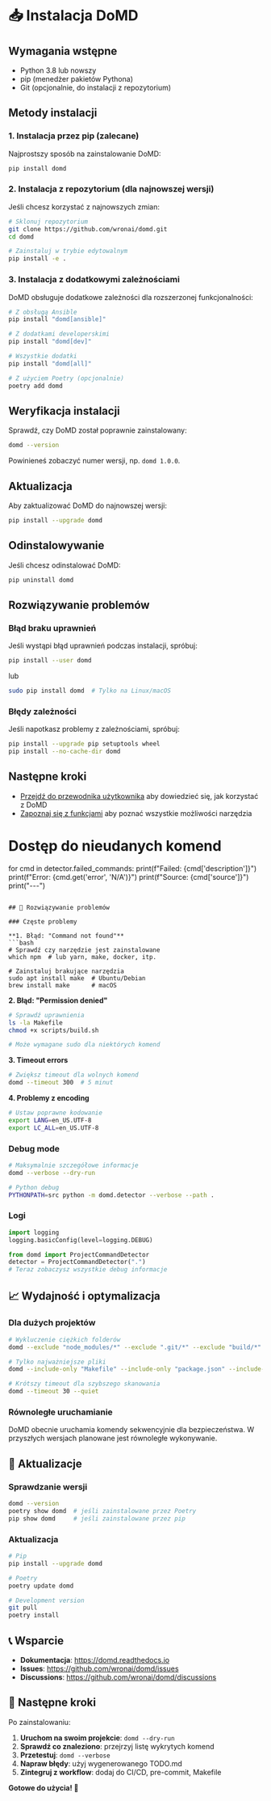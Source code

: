 # 📥 Instalacja DoMD

## Wymagania wstępne

- Python 3.8 lub nowszy
- pip (menedżer pakietów Pythona)
- Git (opcjonalnie, do instalacji z repozytorium)

## Metody instalacji

### 1. Instalacja przez pip (zalecane)

Najprostszy sposób na zainstalowanie DoMD:

```bash
pip install domd
```

### 2. Instalacja z repozytorium (dla najnowszej wersji)

Jeśli chcesz korzystać z najnowszych zmian:

```bash
# Sklonuj repozytorium
git clone https://github.com/wronai/domd.git
cd domd

# Zainstaluj w trybie edytowalnym
pip install -e .
```

### 3. Instalacja z dodatkowymi zależnościami

DoMD obsługuje dodatkowe zależności dla rozszerzonej funkcjonalności:

```bash
# Z obsługą Ansible
pip install "domd[ansible]"

# Z dodatkami developerskimi
pip install "domd[dev]"

# Wszystkie dodatki
pip install "domd[all]"

# Z użyciem Poetry (opcjonalnie)
poetry add domd
```

## Weryfikacja instalacji

Sprawdź, czy DoMD został poprawnie zainstalowany:

```bash
domd --version
```

Powinieneś zobaczyć numer wersji, np. `domd 1.0.0`.

## Aktualizacja

Aby zaktualizować DoMD do najnowszej wersji:

```bash
pip install --upgrade domd
```

## Odinstalowywanie

Jeśli chcesz odinstalować DoMD:

```bash
pip uninstall domd
```

## Rozwiązywanie problemów

### Błąd braku uprawnień

Jeśli wystąpi błąd uprawnień podczas instalacji, spróbuj:

```bash
pip install --user domd
```
lub
```bash
sudo pip install domd  # Tylko na Linux/macOS
```

### Błędy zależności

Jeśli napotkasz problemy z zależnościami, spróbuj:

```bash
pip install --upgrade pip setuptools wheel
pip install --no-cache-dir domd
```

## Następne kroki

- [Przejdź do przewodnika użytkownika](usage.md) aby dowiedzieć się, jak korzystać z DoMD
- [Zapoznaj się z funkcjami](features/) aby poznać wszystkie możliwości narzędzia

# Dostęp do nieudanych komend
for cmd in detector.failed_commands:
    print(f"Failed: {cmd['description']}")
    print(f"Error: {cmd.get('error', 'N/A')}")
    print(f"Source: {cmd['source']}")
    print("---")
```

## 🐛 Rozwiązywanie problemów

### Częste problemy

**1. Błąd: "Command not found"**
```bash
# Sprawdź czy narzędzie jest zainstalowane
which npm  # lub yarn, make, docker, itp.

# Zainstaluj brakujące narzędzia
sudo apt install make  # Ubuntu/Debian
brew install make      # macOS
```

**2. Błąd: "Permission denied"**
```bash
# Sprawdź uprawnienia
ls -la Makefile
chmod +x scripts/build.sh

# Może wymagane sudo dla niektórych komend
```

**3. Timeout errors**
```bash
# Zwiększ timeout dla wolnych komend
domd --timeout 300  # 5 minut
```

**4. Problemy z encoding**
```bash
# Ustaw poprawne kodowanie
export LANG=en_US.UTF-8
export LC_ALL=en_US.UTF-8
```

### Debug mode

```bash
# Maksymalnie szczegółowe informacje
domd --verbose --dry-run

# Python debug
PYTHONPATH=src python -m domd.detector --verbose --path .
```

### Logi

```python
import logging
logging.basicConfig(level=logging.DEBUG)

from domd import ProjectCommandDetector
detector = ProjectCommandDetector(".")
# Teraz zobaczysz wszystkie debug informacje
```

## 📈 Wydajność i optymalizacja

### Dla dużych projektów

```bash
# Wykluczenie ciężkich folderów
domd --exclude "node_modules/*" --exclude ".git/*" --exclude "build/*"

# Tylko najważniejsze pliki
domd --include-only "Makefile" --include-only "package.json" --include-only "pyproject.toml"

# Krótszy timeout dla szybszego skanowania
domd --timeout 30 --quiet
```

### Równoległe uruchamianie

DoMD obecnie uruchamia komendy sekwencyjnie dla bezpieczeństwa. W przyszłych wersjach planowane jest równoległe wykonywanie.

## 🔄 Aktualizacje

### Sprawdzanie wersji

```bash
domd --version
poetry show domd  # jeśli zainstalowane przez Poetry
pip show domd     # jeśli zainstalowane przez pip
```

### Aktualizacja

```bash
# Pip
pip install --upgrade domd

# Poetry
poetry update domd

# Development version
git pull
poetry install
```

## 📞 Wsparcie

- **Dokumentacja**: https://domd.readthedocs.io
- **Issues**: https://github.com/wronai/domd/issues
- **Discussions**: https://github.com/wronai/domd/discussions

## 🎯 Następne kroki

Po zainstalowaniu:

1. **Uruchom na swoim projekcie**: `domd --dry-run`
2. **Sprawdź co znaleziono**: przejrzyj listę wykrytych komend
3. **Przetestuj**: `domd --verbose`
4. **Napraw błędy**: użyj wygenerowanego TODO.md
5. **Zintegruj z workflow**: dodaj do CI/CD, pre-commit, Makefile

**Gotowe do użycia! 🚀**
